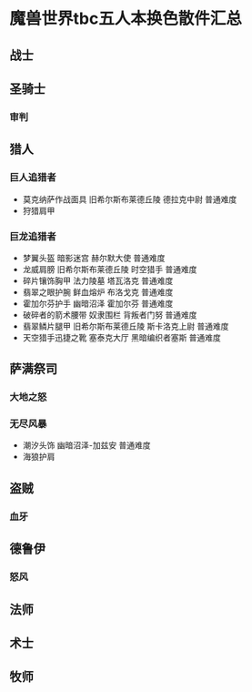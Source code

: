 # 魔兽世界tbc五人本换色散件汇总

## 战士
###
###

## 圣骑士
###
### 审判

## 猎人
### 巨人追猎者
* 莫克纳萨作战面具 旧希尔斯布莱德丘陵 德拉克中尉 普通难度
* 狩猎肩甲
### 巨龙追猎者
* 梦翼头盔 暗影迷宫 赫尔默大使 普通难度
* 龙威肩膀 旧希尔斯布莱德丘陵 时空猎手 普通难度
* 碎片镶饰胸甲 法力陵墓 塔瓦洛克 普通难度
* 翡翠之眼护腕 鲜血熔炉 布洛戈克 普通难度
* 霍加尔芬护手 幽暗沼泽 霍加尔芬 普通难度
* 破碎者的箭术腰带 奴隶围栏 背叛者门努 普通难度
* 翡翠鳞片腿甲 旧希尔斯布莱德丘陵 斯卡洛克上尉 普通难度
* 天空猎手迅捷之靴 塞泰克大厅 黑暗编织者塞斯 普通难度

## 萨满祭司
### 大地之怒
### 无尽风暴
* 潮汐头饰 幽暗沼泽-加兹安 普通难度
* 海狼护肩

## 盗贼
###
### 血牙

## 德鲁伊
###
### 怒风

## 法师
###
###

## 术士
###
###

## 牧师
###
###
